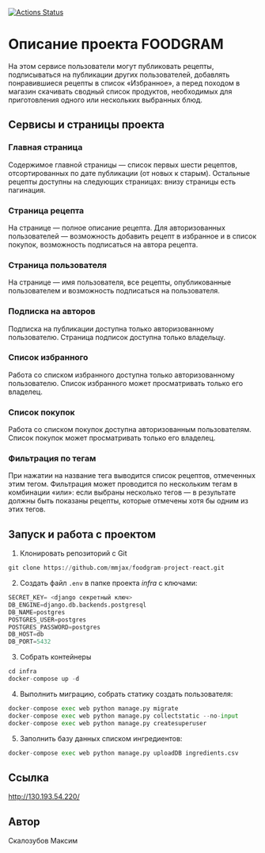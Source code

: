 [![Actions Status](https://github.com/mmjax/foodgram-project-react/actions/workflows/foodgram_workflow.yml/badge.svg)](https://github.com/mmjax/foodgram-project-react/actions)

# Описание проекта FOODGRAM
На этом сервисе пользователи могут публиковать рецепты, подписываться на публикации других пользователей, добавлять понравившиеся рецепты в список «Избранное», а перед походом в магазин скачивать сводный список продуктов, необходимых для приготовления одного или нескольких выбранных блюд.
## Сервисы и страницы проекта
### Главная страница
Содержимое главной страницы — список первых шести рецептов, отсортированных по дате публикации (от новых к старым). Остальные рецепты доступны на следующих страницах: внизу страницы есть пагинация.
### Страница рецепта
На странице — полное описание рецепта. Для авторизованных пользователей — возможность добавить рецепт в избранное и в список покупок, возможность подписаться на автора рецепта.
### Страница пользователя
На странице — имя пользователя, все рецепты, опубликованные пользователем и возможность подписаться на пользователя.
### Подписка на авторов
Подписка на публикации доступна только авторизованному пользователю. Страница подписок доступна только владельцу.
### Список избранного
Работа со списком избранного доступна только авторизованному пользователю. Список избранного может просматривать только его владелец.
### Список покупок
Работа со списком покупок доступна авторизованным пользователям. Список покупок может просматривать только его владелец.
### Фильтрация по тегам
При нажатии на название тега выводится список рецептов, отмеченных этим тегом. Фильтрация может проводится по нескольким тегам в комбинации «или»: если выбраны несколько тегов — в результате должны быть показаны рецепты, которые отмечены хотя бы одним из этих тегов.
## Запуск и работа с проектом
1) Клонировать репозиторий c Git
```python
git clone https://github.com/mmjax/foodgram-project-react.git
```
2) Создать файл ```.env``` в папке проекта _infra_ c ключами:
```python
SECRET_KEY= <django секретный ключ>
DB_ENGINE=django.db.backends.postgresql
DB_NAME=postgres
POSTGRES_USER=postgres
POSTGRES_PASSWORD=postgres
DB_HOST=db
DB_PORT=5432
```
3) Собрать контейнеры
```python
cd infra
docker-compose up -d
```
4) Выполнить миграцию, собрать статику создать пользователя:
```python
docker-compose exec web python manage.py migrate
docker-compose exec web python manage.py collectstatic --no-input  
docker-compose exec web python manage.py createsuperuser
```
5) Заполнить базу данных списком ингредиентов:
```python
docker-compose exec web python manage.py uploadDB ingredients.csv
```

## Ссылка
http://130.193.54.220/

## Автор
Скалозубов Максим
